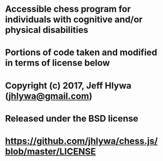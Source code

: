 # Accessible chess program for individuals with cognitive and/or physical disabilities
# Portions of code taken and modified in terms of license below

# Copyright (c) 2017, Jeff Hlywa (jhlywa@gmail.com)
# Released under the BSD license
# https://github.com/jhlywa/chess.js/blob/master/LICENSE

